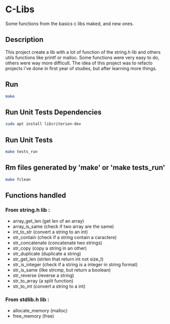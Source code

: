 # C-Libs
Some functions from the basics c libs maked, and new ones.

## Description
This project create a lib with a lot of function of the string.h lib and others utils functions like printf or malloc.
Some functions were very easy to do, others were way more difficult.
The idea of this project was to refacto projects i've done in first year of studies, but after learning more things.

## Run
```bash
make
```

## Run Unit Tests Dependencies
```bash
sudo apt install libcriterion-dev
```

## Run Unit Tests
```bash
make tests_run
```

## Rm files generated by 'make' or 'make tests_run'
```bash
make fclean
```

## Functions handled

### From string.h lib :
- array_get_len (get len of an array)
- array_is_same (check if two array are the same)
- int_to_str (convert a string to an int)
- str_contain (check if a string contain a caractere)
- str_concatenate (concatenate two strings)
- str_copy (copy a string in an other)
- str_duplicate (duplicate a string)
- str_get_len (strlen that return int not size_t)
- str_is_integer (check if a string is a integer in string format)
- str_is_same (like strcmp, but return a boolean)
- str_reverse (reverse a string)
- str_to_array (a split function)
- str_to_int (convert a string to a int)
### From stdlib.h lib :
- allocate_memory (malloc)
- free_memory (free)